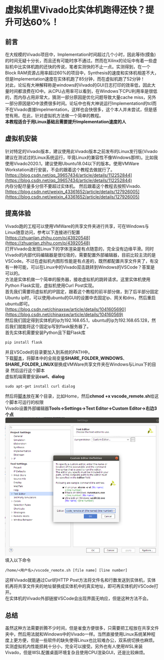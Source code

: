 # 虚拟机里Vivado比实体机跑得还快？提升可达60%！
## 前言
在大规模的Vivado项目中，Implementation时间超过几个小时，因此等待(摸鱼)的时间无疑十分长，而且还有可能时序不通过。然而在Xilinx的论坛中有着一些虚拟机中比实体机跑的还快的传说，笔者实测快的不止一点。实测得到，在一个Block RAM资源占用率超过60%的项目中，Synthesis的速度和实体机相差不大，但是Implementation速度在实体机跑了85分钟，而在虚拟机跑了52分钟！  
对此，论坛有大神解释称是windows的Vivado的GUI日志打印的效率低，因此大量时间都浪费在IO中。从CPU占用率可以看到，在Windows下CPU利用率是很低的，而内存占用非常大，猜测一部分原因是优化问题导致大量cache miss，另外一部分原因是IO中浪费很多时间。论坛中也有大神说运行Implementation的tcl而不在Vivado直接Impelmentation，这样也会快很多，这个本人并未尝试，但是感觉有用。在此，针对虚拟机方法做一个简单的教程。  
**本教程适合于用Linux基础且需要提升Implementation速度的人**


## 虚拟机安装
针对特定的Vivado版本，建议使用此Vivado版本之前发布的Linux发行版(Vivado建议在测试过的Linux系统运行，毕竟Linux的兼容性不像Windows那样)。比如我使用Vivado2020.1，建议使用Ubuntu18.04以下的版本。使用VMWare Workstation进行安装，不会的跟着这个教程去做就行了。  
[https://blog.csdn.net/qq_39657434/article/details/112252844](https://blog.csdn.net/qq_39657434/article/details/112252844)  
内存分配尽量多分但不要超过实体机。
然后跟着这个教程去按照Vivado.  
[https://blog.csdn.net/weixin_43361652/article/details/127926005](https://blog.csdn.net/weixin_43361652/article/details/127926005)  

## 提高体验
Vivado跑的工程可以使用VMWare的共享文件夹进行共享，可在Windows与Linux随意访问，参考以下连接进行配置  
[https://zhuanlan.zhihu.com/p/43920548](https://zhuanlan.zhihu.com/p/43920548)  
打开Vivado会发现Linux下的字体渲染是有点随意的，完全没有边缘平滑。同时Vivado的内部代码编辑器是很垃圾的，需要配置外部编辑器，目前比较主流的是VSCode。不过在虚拟机内图形性能是有点差的，既然都配置共享文件夹了，有没有一种可能，可以在Linux中的Vivado双击跳转到Windows的VSCode？答案是可以的。  
方法是实体机做一个简单的服务器，接收虚拟机的跳转请求。这里实体机使用Python Flask实现，虚拟机使用Curl Post实现。  
首先我们需要将虚拟机的IP固定，跟着这个教程的前半部分做，到了后半部分固定Ubuntu ip时，可以使用ubuntu的GUI的设置中去固定ip、网关和dns，然后重启ubuntu即可。  
[https://blog.csdn.net/chinaxsw/article/details/1041605690](https://blog.csdn.net/chinaxsw/article/details/104160569)  
然后我们固定得到实体机的ip为192.168.65.1，ubuntu的ip为192.168.65.128，然后我们就能将这个固定ip写到flask服务器了。  
首先实体机需要安装Python且下载Flask库
```
pip install flask
```
并且VSCode的目录要加入到系统的PATH中。  
下载[脚本](./listener.py)，将脚本中的全局变量**SHARE_FOLDER_WINDOWS**、**SHARE_FOLDER_LINUX**替换成VMWare共享文件夹在Windows与Linux下的目录
然后运行这个脚本  
虚拟机端需要安装**curl、dialog**  
```
sudo apt-get install curl dialog
```
然后将[脚本](./vscode_remote.sh)放在某个目录，比如Home，然后**chmod +x vscode_remote.sh**给这个脚本可运行的权限  
Vivado设置外部编辑器**Tools->Settings->Text Editor->Custom Editor->右边3个点**  
![capture1](./capture1.png)
填入以下命令  
```
/home/<用户名>/vscode_remote.sh [file name] [line number]
```  
这样Vivado就能通过Curl的HTTP Post方法将文件名和行数发送到实体机，实体机再将共享文件夹的地址替换成实体机中的真实地址，即可再实体机的VSCode打开。  
在实体机的Vivado外部链接VSCode会出现界面无响应，但是这种方法不会。

## 总结
虽然这种方法需要折腾不少时间，但是雀食方便很多，只需要把工程放在共享文件夹中，然后用法就和Windows中的Vivado一样。当然直接使用Linux系统某种程度上更方便，但是一些软件的缺失使得Linux也比较难办公，双系统切换也麻烦。实测虚拟机内性能损耗十分小，完全可以接受。另外也有人使用WSL来装Vivado，但是WSL配置桌面环境复杂且使用CPU渲染GUI，还是比较麻烦。